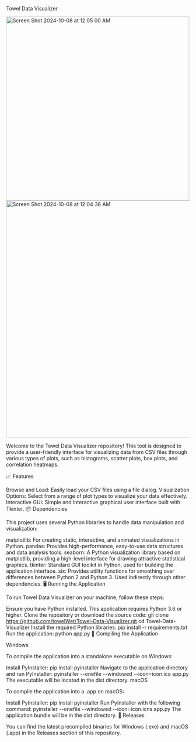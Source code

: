 Towel Data Visualizer

<img width="502" alt="Screen Shot 2024-10-08 at 12 05 00 AM" src="https://github.com/user-attachments/assets/ee70144e-e021-481e-9886-a846d6a4c6a2">

<img width="648" alt="Screen Shot 2024-10-08 at 12 04 36 AM" src="https://github.com/user-attachments/assets/fc17dd64-ee9d-49f2-8c6b-f9309382f3bd">

Welcome to the Towel Data Visualizer repository! This tool is designed to provide a user-friendly interface for visualizing data from CSV files through various types of plots, such as histograms, scatter plots, box plots, and correlation heatmaps.

📈 Features

Browse and Load: Easily load your CSV files using a file dialog.
Visualization Options: Select from a range of plot types to visualize your data effectively.
Interactive GUI: Simple and interactive graphical user interface built with Tkinter.
📦 Dependencies

This project uses several Python libraries to handle data manipulation and visualization:

matplotlib: For creating static, interactive, and animated visualizations in Python.
pandas: Provides high-performance, easy-to-use data structures and data analysis tools.
seaborn: A Python visualization library based on matplotlib, providing a high-level interface for drawing attractive statistical graphics.
tkinter: Standard GUI toolkit in Python, used for building the application interface.
six: Provides utility functions for smoothing over differences between Python 2 and Python 3. Used indirectly through other dependencies.
🖥️ Running the Application

To run Towel Data Visualizer on your machine, follow these steps:

Ensure you have Python installed. This application requires Python 3.6 or higher.
Clone the repository or download the source code:
git clone https://github.com/towelWet/Towel-Data-Visualizer.git
cd Towel-Data-Visualizer
Install the required Python libraries:
pip install -r requirements.txt
Run the application:
python app.py
🔨 Compiling the Application

Windows

To compile the application into a standalone executable on Windows:

Install PyInstaller:
pip install pyinstaller
Navigate to the application directory and run PyInstaller:
pyinstaller --onefile --windowed --icon=icon.ico app.py
The executable will be located in the dist directory.
macOS

To compile the application into a .app on macOS:

Install PyInstaller:
pip install pyinstaller
Run PyInstaller with the following command:
pyinstaller --onefile --windowed --icon=icon.icns app.py
The application bundle will be in the dist directory.
📂 Releases

You can find the latest precompiled binaries for Windows (.exe) and macOS (.app) in the Releases section of this repository.
